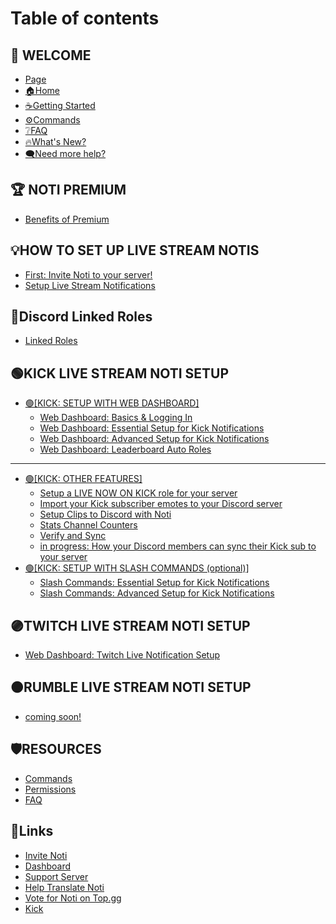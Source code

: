 # Table of contents

## 👋 WELCOME

* [Page](README.md)
* [🏠Home](<README (1).md>)
* [☕Getting Started](getting-started.md)
* [⚙️Commands](resources/commands.md)
* [❔FAQ](resources/faq.md)
* [🔥What's New?](whats-new.md)
* [🗨️Need more help?](https://discord.com/invite/xq6F6ZkUte)

## 🏆 NOTI PREMIUM

* [Benefits of Premium](setup/premium/premium-benefits.md)

## 💡HOW TO SET UP LIVE STREAM NOTIS

* [First: Invite Noti to your server!](setup/invite-noti.md)
* [Setup Live Stream Notifications](index-live-stream-notifications-setup.md)

## 🔗Discord Linked Roles

* [Linked Roles](setup/OtherFeatures/linked-role-configuration.md)

## 🟢KICK LIVE STREAM NOTI SETUP

* [🟢\[KICK: SETUP WITH WEB DASHBOARD\]](kick-live-stream-noti-setup/kick-setup-with-web-dashboard/README.md)
  * [Web Dashboard: Basics & Logging In](setup/dashboard/dashboard.md)
  * [Web Dashboard: Essential Setup for Kick Notifications](setup/dashboard/dashboard-setup-for-kick.md)
  * [Web Dashboard: Advanced Setup for Kick Notifications](setup/dashboard/dashboard-advanced-setup-for-kick.md)
  * [Web Dashboard: Leaderboard Auto Roles](setup/leaderboard-auto-roles/setup-leaderboard-auto-roles.md)

***

* [🟢\[KICK: OTHER FEATURES\]](kick-other-features/README.md)
  * [Setup a LIVE NOW ON KICK role for your server](setup/LiveRole/autoliverole_kick.md)
  * [Import your Kick subscriber emotes to your Discord server](setup/OtherFeatures/import-kick-emojis-to-discord.md)
  * [Setup Clips to Discord with Noti](setup/OtherFeatures/setup-clips-to-discord-with-noti.md)
  * [Stats Channel Counters](setup/OtherFeatures/stats_channel.md)
  * [Verify and Sync](setup/OtherFeatures/verify-and-sync.md)
  * [in progress: How your Discord members can sync their Kick sub to your server](kick-other-features/in-progress-how-your-discord-members-can-sync-their-kick-sub-to-your-server.md)
* [🟢\[KICK: SETUP WITH SLASH COMMANDS (optional)\]](kick-setup-with-slash-commands-optional/README.md)
  * [Slash Commands: Essential Setup for Kick Notifications](setup/SlashCommands/slash-commands-setup-for-kick.md)
  * [Slash Commands: Advanced Setup for Kick Notifications](setup/SlashCommands/slash-commands-advanced-setup-for-kick.md)

## 🟣TWITCH LIVE STREAM NOTI SETUP

* [Web Dashboard: Twitch Live Notification Setup](setup/dashboard-twitch/dashboard-setup-for-twitch.md)

## 🟠RUMBLE LIVE STREAM NOTI SETUP

* [coming soon!](rumble-live-stream-noti-setup/coming-soon.md)

## 🛡️RESOURCES

* [Commands](resources/commands.md)
* [Permissions](resources/permissions.md)
* [FAQ](resources/faq.md)

## 📌Links

* [Invite Noti](https://discord.com/oauth2/authorize?scope=bot%20applications.commands\&client_id=719310199944642753\&permissions=286085598272)
* [Dashboard](https://notibot.app/)
* [Support Server](https://notibot.app/support)
* [Help Translate Noti](https://crowdin.com/project/noti)
* [Vote for Noti on Top.gg](https://top.gg/bot/719310199944642753/vote)
* [Kick](https://kick.com/)
